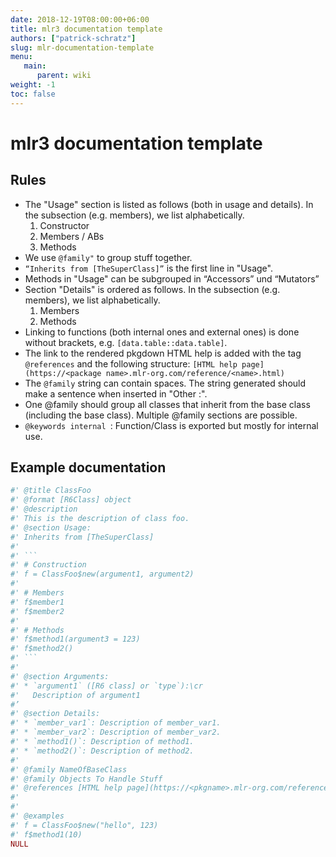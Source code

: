 ```yaml
---
date: 2018-12-19T08:00:00+06:00
title: mlr3 documentation template
authors: ["patrick-schratz"]
slug: mlr-documentation-template
menu:
   main:
      parent: wiki
weight: -1
toc: false
---
```


# mlr3 documentation template

## Rules

* The "Usage" section is listed as follows (both in usage and details). In the subsection (e.g. members), we list alphabetically.
  1. Constructor
  1. Members / ABs
  1. Methods
* We use `@family"` to group stuff together.
* `“Inherits from [TheSuperClass]”` is the first line in "Usage".
* Methods in "Usage" can be subgrouped in “Accessors” und “Mutators”
* Section "Details" is ordered as follows. In the subsection (e.g. members), we list alphabetically.
  1. Members
  1. Methods
* Linking to functions (both internal ones and external ones) is done without brackets, e.g. `[data.table::data.table]`.
* The link to the rendered pkgdown HTML help is added with the tag `@references` and the following structure: `[HTML help page](https://<package name>.mlr-org.com/reference/<name>.html)`
* The `@family` string can contain spaces. The string generated should make a sentence when inserted in "Other <family>:".
* One @family should group all classes that inherit from the base class (including the base class). Multiple @family sections are possible.
* `@keywords internal `: Function/Class is exported but mostly for internal use.

## Example documentation

```r
#' @title ClassFoo
#' @format [R6Class] object
#' @description 
#' This is the description of class foo.
#' @section Usage:
#' Inherits from [TheSuperClass]
#'
#' ```
#' # Construction
#' f = ClassFoo$new(argument1, argument2)
#'
#' # Members
#' f$member1
#' f$member2
#'
#' # Methods
#' f$method1(argument3 = 123)
#' f$method2()
#' ```
#' 
#' @section Arguments:
#' * `argument1` ([R6 class] or `type`):\cr
#'   Description of argument1
#’
#' @section Details:
#' * `member_var1`: Description of member_var1. 
#' * `member_var2`: Description of member_var2. 
#' * `method1()`: Description of method1. 
#' * `method2()`: Description of method2. 
#'
#' @family NameOfBaseClass
#' @family Objects To Handle Stuff
#' @references [HTML help page](https://<pkgname>.mlr-org.com/reference/<.Rd file name>.html
#'
#'
#' @examples
#' f = ClassFoo$new("hello", 123)
#' f$method1(10)
NULL
```
